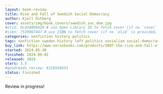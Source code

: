 ```yaml
---
layout: book-review
title: Rise and Fall of Swedish Social Democracy
author: Kjell Östberg
cover: assets/img/book_covers/swedish_soc_dem.jpg
#olid: OL43499941M # use Open Library ID to fetch cover (if no `cover` is provided)
#isbn: 7539967447 # use ISBN to fetch cover (if no `olid` is provided, dashes are optional)
categories: nonfiction history politics
tags: nonfiction sweden history left politics socialism social-democracy
buy_link: https://www.versobooks.com/products/3007-the-rise-and-fall-of-swedish-social-democracy?srsltid=AfmBOors_0HFwHnODinx5Q20eDiijO9ri0GP4hDci4j8LF9tMriYEGz8
started: 2024-05-30
finished: 2024-09-01
released: 2024
stars: 3.5
#goodreads_review: 6318556633
status: Finished
---
```


Review in progress!
